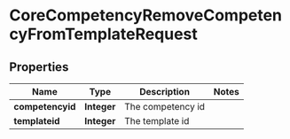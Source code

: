 

# CoreCompetencyRemoveCompetencyFromTemplateRequest


## Properties

| Name | Type | Description | Notes |
|------------ | ------------- | ------------- | -------------|
|**competencyid** | **Integer** | The competency id |  |
|**templateid** | **Integer** | The template id |  |



